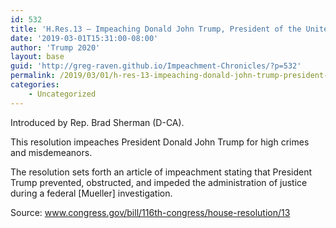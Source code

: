 ```yaml
---
id: 532
title: 'H.Res.13 — Impeaching Donald John Trump, President of the United States, for high crimes and misdemeanors'
date: '2019-03-01T15:31:00-08:00'
author: 'Trump 2020'
layout: base
guid: 'http://greg-raven.github.io/Impeachment-Chronicles/?p=532'
permalink: /2019/03/01/h-res-13-impeaching-donald-john-trump-president-of-the-united-states-for-high-crimes-and-misdemeanors/
categories:
    - Uncategorized
---
```


Introduced by Rep. Brad Sherman (D-CA).

This resolution impeaches President Donald John Trump for high crimes and misdemeanors.

The resolution sets forth an article of impeachment stating that President Trump prevented, obstructed, and impeded the administration of justice during a federal \[Mueller\] investigation.

Source: www.congress.gov/bill/116th-congress/house-resolution/13